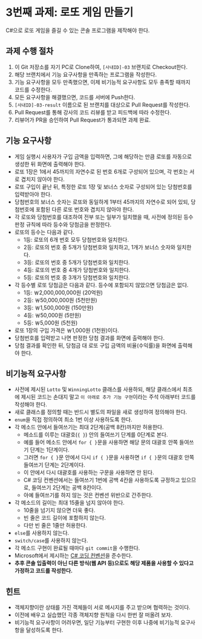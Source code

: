 # 3번째 과제: 로또 게임 만들기

C#으로 로또 게임을 즐길 수 있는 콘솔 프로그램을 제작해야 한다.

## 과제 수행 절차

1. 이 Git 저장소를 자기 PC로 Clone하여, `[사내ID]-03` 브랜치로 Checkout한다.
2. 해당 브랜치에서 기능 요구사항을 만족하는 프로그램을 작성한다.
3. 기능 요구사항을 모두 만족했으면, 이제 비기능적 요구사항도 모두 충족할 때까지 코드를 수정한다.
4. 모든 요구사항을 해결했으면, 코드를 서버에 Push한다.
5. `[사내ID]-03-result` 이름으로 된 브랜치를 대상으로 Pull Request를 작성한다.
6. Pull Request를 통해 강사의 코드 리뷰를 받고 피드백에 따라 수정한다.
7. 리뷰어가 PR을 승인하여 Pull Request가 통과되면 과제 완료.

## 기능 요구사항

- 게임 실행시 사용자가 구입 금액을 입력하면, 그에 해당하는 만큼 로또를 자동으로 생성한 뒤 화면에 출력해야 한다.
- 로또 1장은 1에서 45까지의 자연수로 된 번호 6개로 구성되어 있으며, 각 번호는 서로 겹치지 않아야 한다.
- 로또 구입이 끝난 뒤, 특정한 로또 1장 및 보너스 숫자로 구성되어 있는 당첨번호를 입력받아야 한다.
- 당첨번호의 보너스 숫자는 로또와 동일하게 1부터 45까지의 자연수로 되어 있되, 당첨번호에 포함된 다른 로또 번호와 겹치지 않아야 한다.
- 각 로또와 당첨번호를 대조하여 전부 또는 일부가 일치했을 때, 사전에 정의된 등수 판정 규칙에 따라 등수와 당첨금을 판정한다.
- 로또의 등수는 다음과 같다.
  - 1등: 로또의 6개 번호 모두 당첨번호와 일치한다.
  - 2등: 로또의 번호 중 5개가 당첨번호와 일치하고, 1개가 보너스 숫자와 일치한다.
  - 3등: 로또의 번호 중 5개가 당첨번호와 일치한다.
  - 4등: 로또의 번호 중 4개가 당첨번호와 일치한다.
  - 5등: 로또의 번호 중 3개가 당첨번호와 일치한다.
- 각 등수별 로또 당첨금은 다음과 같다. 등수에 포함되지 않았으면 당첨금은 없다.
  - 1등: ￦2,000,000,000원 (20억원)
  - 2등: ￦50,000,000원 (5천만원)
  - 3등: ￦1,500,000원 (150만원)
  - 4등: ￦50,000원 (5만원)
  - 5등: ￦5,000원 (5천원)
- 로또 1장의 구입 가격은 ￦1,000원 (1천원)이다.
- 당첨번호를 입력받고 나면 판정한 당첨 결과를 화면에 출력해야 한다.
- 당첨 결과를 확인한 뒤, 당첨금 대 로또 구입 금액의 비율(수익률)을 화면에 출력해야 한다.

## 비기능적 요구사항

- 사전에 제시된 `Lotto` 및 `WinningLotto` 클래스를 사용하되, 해당 클래스에서 최초에 제시된 코드는 손대지 말고 `이 아래로 추가 기능 구현`이라는 주석 아래부터 코드를 작성해야 한다.
- 새로 클래스를 정의할 때는 반드시 별도의 파일을 새로 생성하여 정의해야 한다.
- `enum`을 직접 정의하여 최소 1번 이상 사용하도록 한다.
- 각 메소드 안에서 들여쓰기는 최대 2단계(공백 8칸)까지만 허용한다.
  - 메소드를 이루는 대괄호(`{ }`) 안의 들여쓰기 단계를 0단계로 본다.
  - 예를 들어 메소드 안에서 `for { }`문을 사용하면 해당 문의 대괄호 안쪽 들여쓰기 단계는 1단계이다.
  - 그러면 `for { }`문 안에서 다시 `if { }`문을 사용하면 `if { }`문의 대괄호 안쪽 들여쓰기 단계는 2단계이다.
  - 이 안에서 다시 대괄호를 사용하는 구문을 사용하면 안 된다.
  - C# 코딩 컨벤션에서는 들여쓰기 1번에 공백 4칸을 사용하도록 규정하고 있으므로, 들여쓰기 2단계는 공백 8칸이다.
  - 아예 들여쓰기를 하지 않는 것은 컨벤션 위반으로 간주한다.
- 각 메소드의 길이는 최대 15줄을 넘지 않아야 한다.
  - 10줄을 넘기지 않으면 더욱 좋다.
  - 빈 줄은 코드 길이에 포함하지 않는다.
  - 다만 빈 줄은 1줄만 허용한다.
- `else`를 사용하지 않는다.
- `switch/case`를 사용하지 않는다.
- 각 메소드 구현이 완료될 때마다 `git commit`을 수행한다.
- Microsoft에서 제시하는 [C# 코딩 컨벤션](https://learn.microsoft.com/en-us/dotnet/csharp/fundamentals/coding-style/coding-conventions)을 준수한다.
- **추후 콘솔 입출력이 아닌 다른 방식(웹 API 등)으로도 해당 제품을 사용할 수 있다고 가정하고 코드를 작성한다.**

## 힌트

- 객체지향이란 상태를 가진 객체들이 서로 메시지를 주고 받으며 협력하는 것이다.
- 이전에 배우고 실습했던 각종 객체지향 원칙을 다시 한번 잘 떠올려 보자.
- 비기능적 요구사항이 어려우면, 일단 기능부터 구현한 이후 나중에 비기능적 요구사항을 달성하도록 한다.
